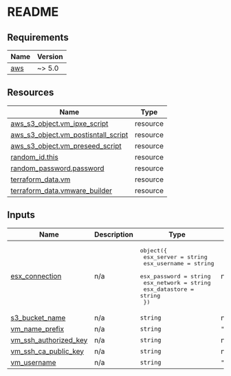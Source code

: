 # README

<!-- BEGIN_TF_DOCS -->
## Requirements

| Name | Version |
|------|---------|
| <a name="requirement_aws"></a> [aws](#requirement\_aws) | ~> 5.0 |

## Resources

| Name | Type |
|------|------|
| [aws_s3_object.vm_ipxe_script](https://registry.terraform.io/providers/hashicorp/aws/latest/docs/resources/s3_object) | resource |
| [aws_s3_object.vm_postisntall_script](https://registry.terraform.io/providers/hashicorp/aws/latest/docs/resources/s3_object) | resource |
| [aws_s3_object.vm_preseed_script](https://registry.terraform.io/providers/hashicorp/aws/latest/docs/resources/s3_object) | resource |
| [random_id.this](https://registry.terraform.io/providers/hashicorp/random/latest/docs/resources/id) | resource |
| [random_password.password](https://registry.terraform.io/providers/hashicorp/random/latest/docs/resources/password) | resource |
| [terraform_data.vm](https://registry.terraform.io/providers/hashicorp/terraform/latest/docs/resources/data) | resource |
| [terraform_data.vmware_builder](https://registry.terraform.io/providers/hashicorp/terraform/latest/docs/resources/data) | resource |

## Inputs

| Name | Description | Type | Default | Required |
|------|-------------|------|---------|:--------:|
| <a name="input_esx_connection"></a> [esx\_connection](#input\_esx\_connection) | n/a | <pre>object({<br>    esx_server    = string<br>    esx_username  = string<br>    esx_password  = string<br>    esx_network   = string<br>    esx_datastore = string<br>  })</pre> | n/a | yes |
| <a name="input_s3_bucket_name"></a> [s3\_bucket\_name](#input\_s3\_bucket\_name) | n/a | `string` | n/a | yes |
| <a name="input_vm_name_prefix"></a> [vm\_name\_prefix](#input\_vm\_name\_prefix) | n/a | `string` | `"vm"` | no |
| <a name="input_vm_ssh_authorized_key"></a> [vm\_ssh\_authorized\_key](#input\_vm\_ssh\_authorized\_key) | n/a | `string` | n/a | yes |
| <a name="input_vm_ssh_ca_public_key"></a> [vm\_ssh\_ca\_public\_key](#input\_vm\_ssh\_ca\_public\_key) | n/a | `string` | n/a | yes |
| <a name="input_vm_username"></a> [vm\_username](#input\_vm\_username) | n/a | `string` | `"sysuser"` | no |
<!-- END_TF_DOCS -->
